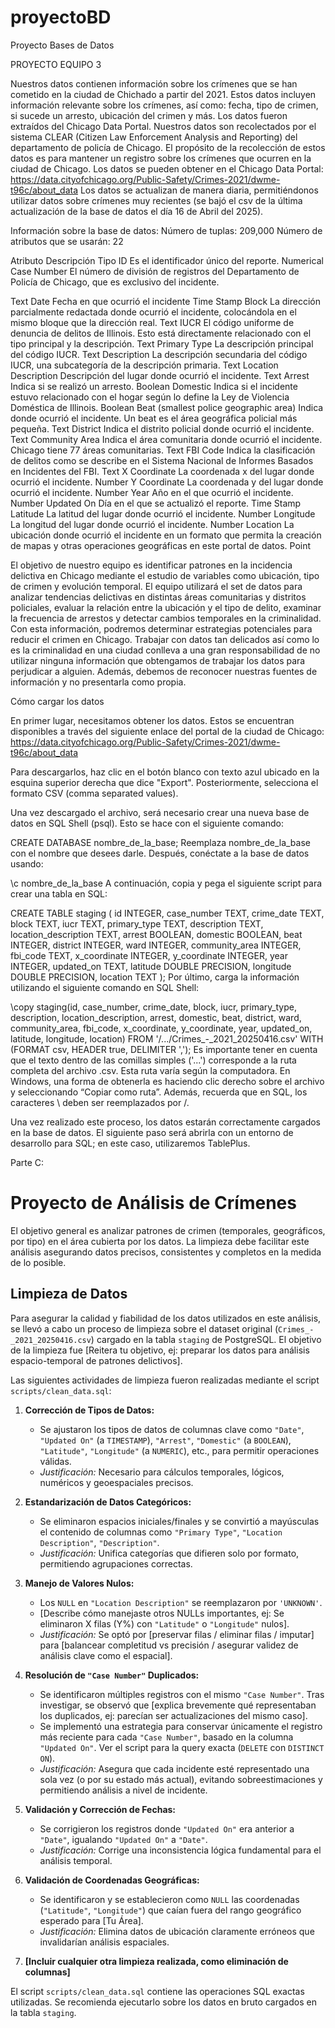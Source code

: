 # proyectoBD
Proyecto Bases de Datos

PROYECTO EQUIPO 3

Nuestros datos contienen información sobre los crímenes que se han cometido en la ciudad de Chichado a partir del 2021. Estos datos incluyen información relevante sobre los crímenes, así como: fecha, tipo de crimen, si sucede un arresto, ubicación del crimen y más. Los datos fueron extraídos del Chicago Data Portal.
	Nuestros datos son recolectados por el sistema CLEAR (Citizen Law Enforcement Analysis and Reporting) del departamento de policía de Chicago. El propósito de la recolección de estos datos es para mantener un registro sobre los crímenes que ocurren en la ciudad de Chicago. Los datos se pueden obtener en el Chicago Data Portal: https://data.cityofchicago.org/Public-Safety/Crimes-2021/dwme-t96c/about_data
Los datos se actualizan de manera diaria, permitiéndonos utilizar datos sobre crímenes muy recientes (se bajó el csv de la última actualización de la base de datos el día 16 de Abril del 2025). 

Información sobre la base de datos:
Número de tuplas: 209,000
Número de atributos que se usarán: 22

Atributo
Descripción
Tipo
ID
Es el identificador único del reporte.
Numerical
Case Number
El número de división de registros del Departamento de Policía de Chicago, que es exclusivo del incidente.


Text
Date
Fecha en que ocurrió el incidente
Time Stamp
Block
La dirección parcialmente redactada donde ocurrió el incidente, colocándola en el mismo bloque que la dirección real.
Text
IUCR
El código uniforme de denuncia de delitos de Illinois. Esto está directamente relacionado con el tipo principal y la descripción.
Text
Primary Type
La descripción principal del código IUCR.
Text
Description
La descripción secundaria del código IUCR, una subcategoría de la descripción primaria.
Text
Location Description
Descripción del lugar donde ocurrió el incidente.
Text
Arrest
Indica si se realizó un arresto.
Boolean
Domestic
Indica si el incidente estuvo relacionado con el hogar según lo define la Ley de Violencia Doméstica de Illinois.
Boolean
Beat (smallest police geographic area)
Indica donde ocurrió el incidente. Un beat es el área geográfica policial más pequeña.
Text
District
Indica el distrito policial donde ocurrió el incidente.
Text
Community Area
Indica el área comunitaria donde ocurrió el incidente. Chicago tiene 77 áreas comunitarias.
Text
FBI Code
Indica la clasificación de delitos como se describe en el Sistema Nacional de Informes Basados ​​en Incidentes del FBI.
Text
X Coordinate
La coordenada x del lugar donde ocurrió el incidente.
Number
Y Coordinate
La coordenada y del lugar donde ocurrió el incidente.
Number
Year
Año en el que ocurrió el incidente.
Number
Updated On
Día en el que se actualizó el reporte.
Time Stamp
Latitude
La latitud del lugar donde ocurrió el incidente.
Number
Longitude
La longitud del lugar donde ocurrió el incidente.
Number
Location
La ubicación donde ocurrió el incidente en un formato que permita la creación de mapas y otras operaciones geográficas en este portal de datos.
Point



El objetivo de nuestro equipo es identificar patrones en la incidencia delictiva en Chicago mediante el estudio de variables como ubicación, tipo de crimen y evolución temporal. El equipo utilizará el set de datos para analizar tendencias delictivas en distintas áreas comunitarias y distritos policiales, evaluar la relación entre la ubicación y el tipo de delito, examinar la frecuencia de arrestos y detectar cambios temporales en la criminalidad. Con esta información, podremos determinar estrategias potenciales para reducir el crimen en Chicago.
	Trabajar con datos tan delicados así como lo es la criminalidad en una ciudad conlleva a una gran responsabilidad de no utilizar ninguna información que obtengamos de trabajar los datos para perjudicar a alguien. Además, debemos de reconocer nuestras fuentes de información y no presentarla como propia. 

Cómo cargar los datos

En primer lugar, necesitamos obtener los datos. Estos se encuentran disponibles a través del siguiente enlace del portal de la ciudad de Chicago:
https://data.cityofchicago.org/Public-Safety/Crimes-2021/dwme-t96c/about_data

Para descargarlos, haz clic en el botón blanco con texto azul ubicado en la esquina superior derecha que dice "Export". Posteriormente, selecciona el formato CSV (comma separated values).

Una vez descargado el archivo, será necesario crear una nueva base de datos en SQL Shell (psql). Esto se hace con el siguiente comando:

CREATE DATABASE nombre_de_la_base;
Reemplaza nombre_de_la_base con el nombre que desees darle. Después, conéctate a la base de datos usando:

\c nombre_de_la_base
A continuación, copia y pega el siguiente script para crear una tabla en SQL:

CREATE TABLE staging (
    id INTEGER,
    case_number TEXT,
    crime_date TEXT,
    block TEXT,
    iucr TEXT,
    primary_type TEXT,
    description TEXT,
    location_description TEXT,
    arrest BOOLEAN,
    domestic BOOLEAN,
    beat INTEGER,
    district INTEGER,
    ward INTEGER,
    community_area INTEGER,
    fbi_code TEXT,
    x_coordinate INTEGER,
    y_coordinate INTEGER,
    year INTEGER,
    updated_on TEXT,
    latitude DOUBLE PRECISION,
    longitude DOUBLE PRECISION,
    location TEXT
);
Por último, carga la información utilizando el siguiente comando en SQL Shell:

\copy staging(id, case_number, crime_date, block, iucr, primary_type, description, location_description, arrest, domestic, beat, district, ward, community_area, fbi_code, x_coordinate, y_coordinate, year, updated_on, latitude, longitude, location) FROM '/.../Crimes_-_2021_20250416.csv' WITH (FORMAT csv, HEADER true, DELIMITER ',');
Es importante tener en cuenta que el texto dentro de las comillas simples ('...') corresponde a la ruta completa del archivo .csv. Esta ruta varía según la computadora. En Windows, una forma de obtenerla es haciendo clic derecho sobre el archivo y seleccionando “Copiar como ruta”. Además, recuerda que en SQL, los caracteres \ deben ser reemplazados por /.

Una vez realizado este proceso, los datos estarán correctamente cargados en la base de datos. El siguiente paso será abrirla con un entorno de desarrollo para SQL; en este caso, utilizaremos TablePlus.



Parte C: 

# Proyecto de Análisis de Crímenes

El objetivo general es analizar patrones de crimen (temporales, geográficos, por tipo) en el área cubierta por los datos. La limpieza debe facilitar este análisis asegurando datos precisos, consistentes y completos en la medida de lo posible.

## Limpieza de Datos

Para asegurar la calidad y fiabilidad de los datos utilizados en este análisis, se llevó a cabo un proceso de limpieza sobre el dataset original (`Crimes_-_2021_20250416.csv`) cargado en la tabla `staging` de PostgreSQL. El objetivo de la limpieza fue [Reitera tu objetivo, ej: preparar los datos para análisis espacio-temporal de patrones delictivos].

Las siguientes actividades de limpieza fueron realizadas mediante el script `scripts/clean_data.sql`:

1.  **Corrección de Tipos de Datos:**
    * Se ajustaron los tipos de datos de columnas clave como `"Date"`, `"Updated On"` (a `TIMESTAMP`), `"Arrest"`, `"Domestic"` (a `BOOLEAN`), `"Latitude"`, `"Longitude"` (a `NUMERIC`), etc., para permitir operaciones válidas.
    * *Justificación:* Necesario para cálculos temporales, lógicos, numéricos y geoespaciales precisos.

2.  **Estandarización de Datos Categóricos:**
    * Se eliminaron espacios iniciales/finales y se convirtió a mayúsculas el contenido de columnas como `"Primary Type"`, `"Location Description"`, `"Description"`.
    * *Justificación:* Unifica categorías que difieren solo por formato, permitiendo agrupaciones correctas.

3.  **Manejo de Valores Nulos:**
    * Los `NULL` en `"Location Description"` se reemplazaron por `'UNKNOWN'`.
    * [Describe cómo manejaste otros NULLs importantes, ej: Se eliminaron X filas (Y%) con `"Latitude"` o `"Longitude"` nulos].
    * *Justificación:* Se optó por [preservar filas / eliminar filas / imputar] para [balancear completitud vs precisión / asegurar validez de análisis clave como el espacial].

4.  **Resolución de `"Case Number"` Duplicados:**
    * Se identificaron múltiples registros con el mismo `"Case Number"`. Tras investigar, se observó que [explica brevemente qué representaban los duplicados, ej: parecían ser actualizaciones del mismo caso].
    * Se implementó una estrategia para conservar únicamente el registro más reciente para cada `"Case Number"`, basado en la columna `"Updated On"`. Ver el script para la query exacta (`DELETE` con `DISTINCT ON`).
    * *Justificación:* Asegura que cada incidente esté representado una sola vez (o por su estado más actual), evitando sobreestimaciones y permitiendo análisis a nivel de incidente.

5.  **Validación y Corrección de Fechas:**
    * Se corrigieron los registros donde `"Updated On"` era anterior a `"Date"`, igualando `"Updated On"` a `"Date"`.
    * *Justificación:* Corrige una inconsistencia lógica fundamental para el análisis temporal.

6.  **Validación de Coordenadas Geográficas:**
    * Se identificaron y se establecieron como `NULL` las coordenadas (`"Latitude"`, `"Longitude"`) que caían fuera del rango geográfico esperado para [Tu Área].
    * *Justificación:* Elimina datos de ubicación claramente erróneos que invalidarían análisis espaciales.

7.  **[Incluir cualquier otra limpieza realizada, como eliminación de columnas]**

El script `scripts/clean_data.sql` contiene las operaciones SQL exactas utilizadas. Se recomienda ejecutarlo sobre los datos en bruto cargados en la tabla `staging`.
